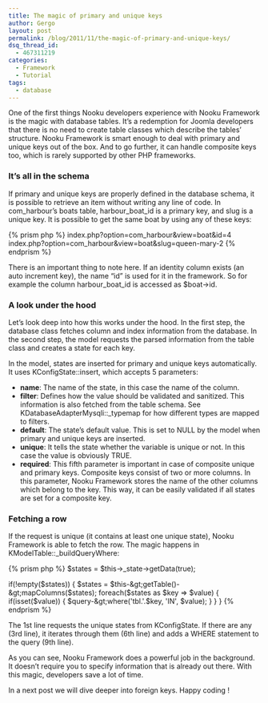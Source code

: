 ```yaml
---
title: The magic of primary and unique keys
author: Gergo
layout: post
permalink: /blog/2011/11/the-magic-of-primary-and-unique-keys/
dsq_thread_id:
  - 467311219
categories:
  - Framework
  - Tutorial
tags:
  - database
---
```

<div>
  One of the first things Nooku developers experience with Nooku Framework is the magic with database tables. It’s a redemption for Joomla developers that there is no need to create table classes which describe the tables’ structure. Nooku Framework is smart enough to deal with primary and unique keys out of the box. And to go further, it can handle composite keys too, which is rarely supported by other PHP frameworks.<br /> <strong> </strong>
</div>

<h3 dir="ltr">
  It’s all in the schema
</h3>

If primary and unique keys are properly defined in the database schema, it is possible to retrieve an item without writing any line of code. In com\_harbour’s boats table, harbour\_boat_id is a primary key, and slug is a unique key. It is possible to get the same boat by using any of these keys:

{% prism php %}
index.php?option=com_harbour&view=boat&id=4
index.php?option=com_harbour&view=boat&slug=queen-mary-2
{% endprism %}

There is an important thing to note here. If an identity column exists (an auto increment key), the name &#8220;id&#8221; is used for it in the framework. So for example the column harbour\_boat\_id is accessed as $boat->id.


  <h3 dir="ltr">
    A look under the hood
  </h3>
  
  <p>
    Let’s look deep into how this works under the hood. In the first step, the database class fetches column and index information from the database. In the second step, the model requests the parsed information from the table class and creates a state for each key.
  </p>
  
  <p>
    <!--more-->
  </p>
  
  <p>
    In the model, states are inserted for primary and unique keys automatically. It uses KConfigState::insert, which accepts 5 parameters:
  </p>
  
  <ul>
    <li>
      <strong>name</strong>: The name of the state, in this case the name of the column.
    </li>
    <li>
      <strong>filter</strong>: Defines how the value should be validated and sanitized. This information is also fetched from the table schema. See KDatabaseAdapterMysqli::_typemap for how different types are mapped to filters.
    </li>
    <li>
      <strong>default</strong>: The state’s default value. This is set to NULL by the model when primary and unique keys are inserted.
    </li>
    <li>
      <strong>unique</strong>: It tells the state whether the variable is unique or not. In this case the value is obviously TRUE.
    </li>
    <li>
      <strong>required</strong>: This fifth parameter is important in case of composite unique and primary keys. Composite keys consist of two or more columns. In this parameter, Nooku Framework stores the name of the other columns which belong to the key. This way, it can be easily validated if all states are set for a composite key.
    </li>
  </ul>
  
  <h3 dir="ltr">
    Fetching a row
  </h3>
  
  <p>
    If the request is unique (it contains at least one unique state), Nooku Framework is able to fetch the row. The magic happens in KModelTable::_buildQueryWhere:
  </p>
  
{% prism php %}
$states = $this-&gt;_state-&gt;getData(true);

if(!empty($states))
{
    $states = $this-&gt;getTable()-&gt;mapColumns($states);
    foreach($states as $key =&gt; $value)
    {
        if(isset($value)) {
            $query-&gt;where('tbl.'.$key, 'IN', $value);
        }
    }
}
{% endprism %}
  
  <p>
    The 1st line requests the unique states from KConfigState. If there are any (3rd line), it iterates through them (6th line) and adds a WHERE statement to the query (9th line).
  </p>
  
  <p>
    As you can see, Nooku Framework does a powerful job in the background. It doesn’t require you to specify information that is already out there. With this magic, developers save a lot of time.
  </p>
  
  <p>
    In a next post we will dive deeper into foreign keys. Happy coding !
  </p>
